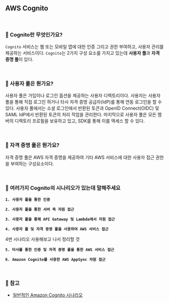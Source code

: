 ## AWS Cognito

<br>

### :book: Cognito란 무엇인가요?

`Cognito` 서비스는 웹 또는 모바일 앱에 대한 인증 그리고 권한 부여하고, 사용자 관리를 제공하는 서비스이다. `Cognito`는 2가지 구성 요소를 가지고 있는데 **사용자 풀**과 **자격 증명 풀**이 있다.

<br>

### :book: 사용자 풀은 뭔가요?

사용자 풀은 가입이나 로그인 옵션을 제공하는 사용자 디렉토리이다. 사용자는 사용자 풀을 통해 직접 로그인 하거나 타사 자격 증명 공급자(IdP)를 통해 연동 로그인을 할 수 있다. 사용자 풀에서는 소셜 로그인에서 반환된 토큰과 OpenID Connect(OIDC) 및 SAML IdP에서 반환된 토큰의 처리 작업을 관리한다. 마지막으로 사용자 풀은 모든 멤버의 디렉토리 프로필을 보유하고 있고, SDK를 통해 이를 액세스 할 수 있다.

<br>

### :book: 자격 증명 풀은 뭔가요?

자격 증명 풀은 AWS 자격 증명을 제공하여 기타 AWS 서비스에 대한 사용자 접근 권한을 부여하는 구성요소이다.

<br>

### :book: 여러가지 Cognito의 시나리오가 있는데 말해주세요

**`1. 사용자 풀을 통한 인증`**

**`2. 사용자 풀을 통한 서버 측 자원 접근`**

**`3. 사용자 풀을 통해 API Gateway 및 Lambda에서 자원 접근`**

**`4. 사용자 풀 및 자격 증명 풀을 사용하여 AWS 서비스 접근`**

4번 시나리오 사용해보고 나서 정리할 것

**`5. 타사를 통한 인증 및 자격 증명 풀을 통한 AWS 서비스 접근`**

**`6. Amazon Cognito를 사용한 AWS AppSync 자원 접근`**

<br>

### :bookmark: 참고

* [일반적인 Amazon Cognito 시나리오](https://docs.aws.amazon.com/ko_kr/cognito/latest/developerguide/cognito-scenarios.html)